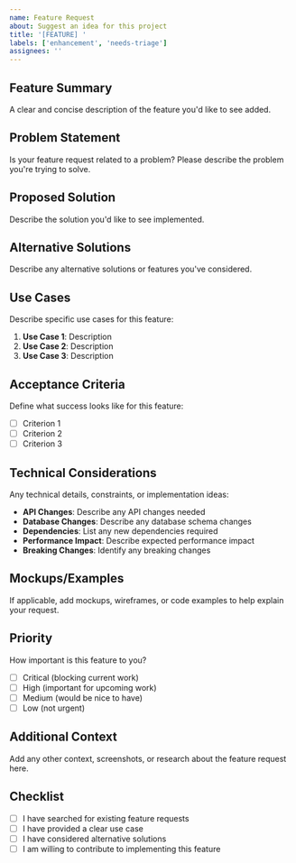 ```yaml
---
name: Feature Request
about: Suggest an idea for this project
title: '[FEATURE] '
labels: ['enhancement', 'needs-triage']
assignees: ''
---
```


## Feature Summary

A clear and concise description of the feature you'd like to see added.

## Problem Statement

Is your feature request related to a problem? Please describe the problem you're trying to solve.

## Proposed Solution

Describe the solution you'd like to see implemented.

## Alternative Solutions

Describe any alternative solutions or features you've considered.

## Use Cases

Describe specific use cases for this feature:

1. **Use Case 1**: Description
2. **Use Case 2**: Description
3. **Use Case 3**: Description

## Acceptance Criteria

Define what success looks like for this feature:

- [ ] Criterion 1
- [ ] Criterion 2
- [ ] Criterion 3

## Technical Considerations

Any technical details, constraints, or implementation ideas:

- **API Changes**: Describe any API changes needed
- **Database Changes**: Describe any database schema changes
- **Dependencies**: List any new dependencies required
- **Performance Impact**: Describe expected performance impact
- **Breaking Changes**: Identify any breaking changes

## Mockups/Examples

If applicable, add mockups, wireframes, or code examples to help explain your request.

## Priority

How important is this feature to you?

- [ ] Critical (blocking current work)
- [ ] High (important for upcoming work)
- [ ] Medium (would be nice to have)
- [ ] Low (not urgent)

## Additional Context

Add any other context, screenshots, or research about the feature request here.

## Checklist

- [ ] I have searched for existing feature requests
- [ ] I have provided a clear use case
- [ ] I have considered alternative solutions
- [ ] I am willing to contribute to implementing this feature